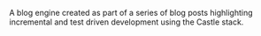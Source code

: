 A blog engine created as part of a series of blog posts highlighting incremental and test driven development using the Castle stack.